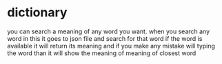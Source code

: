 # dictionary
you can search a meaning of any word you want. when you search any word in this it goes to json file and search for that word if the word is available it will return its meaning and if you make any mistake will typing the word than it will show the meaning of meaning of closest word

